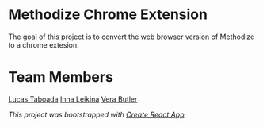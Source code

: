 # Methodize Chrome Extension
The goal of this project is to convert the [web browser version](methodize.herokuapp.com) of Methodize to a chrome extesion.  

# Team Members
[Lucas Taboada](https://github.com/LucasTaboada)
[Inna Leikina](https://github.com/innaleikina)
[Vera Butler](https://github.com/verabutler)

*This project was bootstrapped with [Create React App](https://github.com/facebook/create-react-app).*
